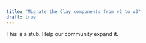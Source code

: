 ```yaml
---
title: "Migrate the Clay components from v2 to v3"
draft: true
---
```


This is a stub. Help our community expand it.
